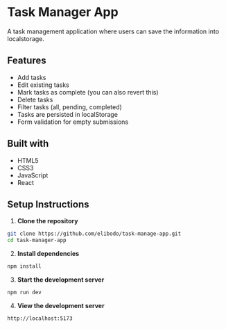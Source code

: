 # Task Manager App

A task management application where users can save the information into localstorage.

## Features

- Add tasks
- Edit existing tasks
- Mark tasks as complete (you can also revert this)
- Delete tasks
- Filter tasks (all, pending, completed)
- Tasks are persisted in localStorage
- Form validation for empty submissions

## Built with

- HTML5
- CSS3
- JavaScript
- React

## Setup Instructions

1. **Clone the repository**

```bash
git clone https://github.com/elibodo/task-manage-app.git
cd task-manager-app
```

2. **Install dependencies**

```bash
npm install
```

3. **Start the development server**

```bash
npm run dev
```

4. **View the development server**

```bash
http://localhost:5173
```

